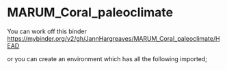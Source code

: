 # MARUM_Coral_paleoclimate

You can work off this binder https://mybinder.org/v2/gh/JannHargreaves/MARUM_Coral_paleoclimate/HEAD

or you can create an environment which has all the following imported; 
